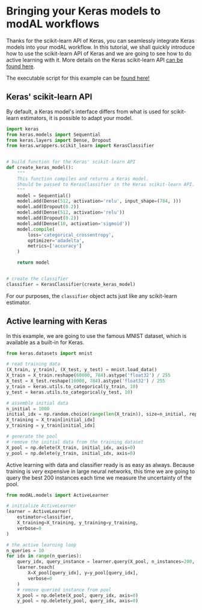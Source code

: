 # Bringing your Keras models to modAL workflows
Thanks for the scikit-learn API of Keras, you can seamlessly integrate Keras models into your modAL workflow. In this tutorial, we shall quickly introduce how to use the scikit-learn API of Keras and we are going to see how to do active learning with it. More details on the Keras scikit-learn API [can be found here](https://keras.io/scikit-learn-api/).

The executable script for this example can be [found here!](https://github.com/cosmic-cortex/modAL/blob/master/examples/keras_integration.py)

## Keras' scikit-learn API
By default, a Keras model's interface differs from what is used for scikit-learn estimators, it is possible to adapt your model.
```python
import keras
from keras.models import Sequential
from keras.layers import Dense, Dropout
from keras.wrappers.scikit_learn import KerasClassifier


# build function for the Keras' scikit-learn API
def create_keras_model():
    """
    This function compiles and returns a Keras model.
    Should be passed to KerasClassifier in the Keras scikit-learn API.
    """
    model = Sequential()
    model.add(Dense(512, activation='relu', input_shape=(784, )))
    model.add(Dropout(0.2))
    model.add(Dense(512, activation='relu'))
    model.add(Dropout(0.2))
    model.add(Dense(10, activation='sigmoid'))
    model.compile(
        loss='categorical_crossentropy',
        optimizer='adadelta',
        metrics=['accuracy']
    )

    return model


# create the classifier
classifier = KerasClassifier(create_keras_model)
```
For our purposes, the ```classifier``` object acts just like any scikit-learn estimator.

## Active learning with Keras
In this example, we are going to use the famous MNIST dataset, which is available as a built-in for Keras.
```python
from keras.datasets import mnist

# read training data
(X_train, y_train), (X_test, y_test) = mnist.load_data()
X_train = X_train.reshape(60000, 784).astype('float32') / 255
X_test = X_test.reshape(10000, 784).astype('float32') / 255
y_train = keras.utils.to_categorical(y_train, 10)
y_test = keras.utils.to_categorical(y_test, 10)

# assemble initial data
n_initial = 1000
initial_idx = np.random.choice(range(len(X_train)), size=n_initial, replace=False)
X_training = X_train[initial_idx]
y_training = y_train[initial_idx]

# generate the pool
# remove the initial data from the training dataset
X_pool = np.delete(X_train, initial_idx, axis=0)
y_pool = np.delete(y_train, initial_idx, axis=0)
```
Active learning with data and classifier ready is as easy as always. Because training is *very* expensive in large neural networks, this time we are going to query the best 200 instances each time we measure the uncertainty of the pool.
```python
from modAL.models import ActiveLearner

# initialize ActiveLearner
learner = ActiveLearner(
    estimator=classifier,
    X_training=X_training, y_training=y_training,
    verbose=0
)

# the active learning loop
n_queries = 10
for idx in range(n_queries):
    query_idx, query_instance = learner.query(X_pool, n_instances=200, verbose=0)
    learner.teach(
        X=X_pool[query_idx], y=y_pool[query_idx],
        verbose=0
    )
    # remove queried instance from pool
    X_pool = np.delete(X_pool, query_idx, axis=0)
    y_pool = np.delete(y_pool, query_idx, axis=0)

```

